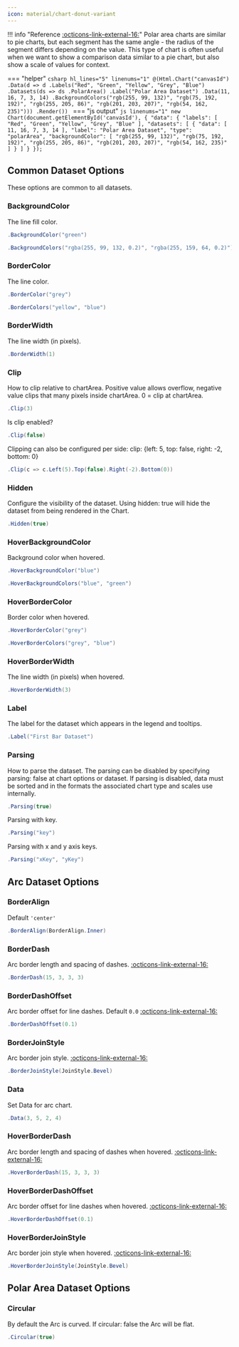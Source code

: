 ```yaml
---
icon: material/chart-donut-variant
---
```


!!! info "Reference [:octicons-link-external-16:](https://www.chartjs.org/docs/latest/charts/polar.html)"
	Polar area charts are similar to pie charts, but each segment has the same angle - the radius of the segment differs depending on the value.
	This type of chart is often useful when we want to show a comparison data similar to a pie chart, but also show a scale of values for context.

<script src="https://cdn.jsdelivr.net/npm/chart.js"></script>
<canvas id="canvasId"></canvas>
<script>
new Chart(document.getElementById('canvasId'),
    {
	  "data": {
		"labels": [
		  "Red",
		  "Green",
		  "Yellow",
		  "Grey",
		  "Blue"
		],
		"datasets": [
		  {
			"data": [
			  11,
			  16,
			  7,
			  3,
			  14
			],
			"label": "Polar Area Dataset",
			"type": "polarArea",
			"backgroundColor": [
			  "rgb(255, 99, 132)",
			  "rgb(75, 192, 192)",
			  "rgb(255, 205, 86)",
			  "rgb(201, 203, 207)",
			  "rgb(54, 162, 235)"
			]
		  }
		]
	  }
	});
</script>

=== "helper"
	```csharp hl_lines="5" linenums="1"
	@(Html.Chart("canvasId")
	.Data(d => d
		.Labels("Red", "Green", "Yellow", "Grey", "Blue")
		.Datasets(ds => ds
			.PolarArea()
			.Label("Polar Area Dataset")
			.Data(11, 16, 7, 3, 14)
			.BackgroundColors("rgb(255, 99, 132)", "rgb(75, 192, 192)", "rgb(255, 205, 86)", "rgb(201, 203, 207)", "rgb(54, 162, 235)")))
	.Render())
	```
=== "js output"
	```js linenums="1"
	new Chart(document.getElementById('canvasId'),
    {
	  "data": {
		"labels": [
		  "Red",
		  "Green",
		  "Yellow",
		  "Grey",
		  "Blue"
		],
		"datasets": [
		  {
			"data": [
			  11,
			  16,
			  7,
			  3,
			  14
			],
			"label": "Polar Area Dataset",
			"type": "polarArea",
			"backgroundColor": [
			  "rgb(255, 99, 132)",
			  "rgb(75, 192, 192)",
			  "rgb(255, 205, 86)",
			  "rgb(201, 203, 207)",
			  "rgb(54, 162, 235)"
			]
		  }
		]
	  }
	});
	```

## Common Dataset Options
These options are common to all datasets.

### BackgroundColor
The line fill color.
```csharp
.BackgroundColor("green")
```
```csharp
.BackgroundColors("rgba(255, 99, 132, 0.2)", "rgba(255, 159, 64, 0.2)")
```

### BorderColor
The line color.
```csharp
.BorderColor("grey")
```
```csharp
.BorderColors("yellow", "blue")
```

### BorderWidth
The line width (in pixels).
```csharp
.BorderWidth(1)
```

### Clip
How to clip relative to chartArea. Positive value allows overflow, negative value clips that many pixels inside chartArea.
0 = clip at chartArea.
```csharp
.Clip(3)
```
Is clip enabled?
```csharp
.Clip(false)
```
Clipping can also be configured per side: clip: {left: 5, top: false, right: -2, bottom: 0}
```csharp
.Clip(c => c.Left(5).Top(false).Right(-2).Bottom(0))
```

### Hidden
Configure the visibility of the dataset. Using hidden: true will hide the dataset from being rendered in the Chart.
```csharp
.Hidden(true)
```

### HoverBackgroundColor
Background color when hovered.
```csharp
.HoverBackgroundColor("blue")
```
```csharp
.HoverBackgroundColors("blue", "green")
```

### HoverBorderColor
Border color when hovered.
```csharp
.HoverBorderColor("grey")
```
```csharp
.HoverBorderColors("grey", "blue")
```

### HoverBorderWidth
The line width (in pixels) when hovered.
```csharp
.HoverBorderWidth(3)
```

### Label
The label for the dataset which appears in the legend and tooltips.
```csharp
.Label("First Bar Dataset")
```

### Parsing
How to parse the dataset. The parsing can be disabled by specifying parsing: false at chart options or dataset. 
If parsing is disabled, data must be sorted and in the formats the associated chart type and scales use internally.
```csharp
.Parsing(true)
```
Parsing with key.
```csharp
.Parsing("key")
```
Parsing with x and y axis keys.
```csharp
.Parsing("xKey", "yKey")
```

## Arc Dataset Options

### BorderAlign
Default ```'center'```
```csharp
.BorderAlign(BorderAlign.Inner)
```

### BorderDash
Arc border length and spacing of dashes.
[:octicons-link-external-16:](https://developer.mozilla.org/en-US/docs/Web/API/CanvasRenderingContext2D/setLineDash)
```csharp
.BorderDash(15, 3, 3, 3)
```

### BorderDashOffset
Arc border offset for line dashes. Default ```0.0```
[:octicons-link-external-16:](https://developer.mozilla.org/en-US/docs/Web/API/CanvasRenderingContext2D/lineDashOffset)
```csharp
.BorderDashOffset(0.1)
```

### BorderJoinStyle
Arc border join style.
[:octicons-link-external-16:](https://developer.mozilla.org/en-US/docs/Web/API/CanvasRenderingContext2D/lineJoin)
```csharp
.BorderJoinStyle(JoinStyle.Bevel)
```

### Data
Set Data for arc chart.
```csharp
.Data(3, 5, 2, 4)
```

### HoverBorderDash
Arc border length and spacing of dashes when hovered.
[:octicons-link-external-16:](https://developer.mozilla.org/en-US/docs/Web/API/CanvasRenderingContext2D/setLineDash)
```csharp
.HoverBorderDash(15, 3, 3, 3)
```

### HoverBorderDashOffset
Arc border offset for line dashes when hovered.
[:octicons-link-external-16:](https://developer.mozilla.org/en-US/docs/Web/API/CanvasRenderingContext2D/lineDashOffset)
```csharp
.HoverBorderDashOffset(0.1)
```

### HoverBorderJoinStyle
Arc border join style when hovered.
[:octicons-link-external-16:](https://developer.mozilla.org/en-US/docs/Web/API/CanvasRenderingContext2D/lineJoin)
```csharp
.HoverBorderJoinStyle(JoinStyle.Bevel)
```

## Polar Area Dataset Options

### Circular
By default the Arc is curved. If circular: false the Arc will be flat.
```csharp
.Circular(true)
```

